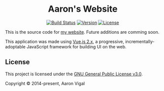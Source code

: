 <h1 align="center">Aaron's Website</h1>
<p align="center">
  <a href="https://travis-ci.com/AaronVigal/VueJS-Website"><img src="https://travis-ci.com/AaronVigal/aaronvigal.com.svg?branch=master" alt="Build Status"></a>
  <a href="https://www.npmjs.com/"><img src="https://img.shields.io/npm/v/npm.svg" alt="Version"></a>
  <a href="https://opensource.org/licenses/gpl-license"><img src="https://img.shields.io/eclipse-marketplace/l/notepad4e.svg" alt="License"></a>
</p>

This is the source code for [my website](https://www.aaronvigal.com). Future additions are comming soon.

This application was made using [Vue.js 2.x](https://vuejs.org/), a progressive, incrementally-adoptable JavaScript framework for building UI on the web. 

## License
This project is licensed under the [GNU General Public License v3.0](https://opensource.org/licenses/gpl-license).

Copyright &copy; 2014-present, Aaron Vigal
